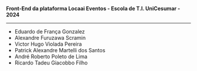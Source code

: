 **Front-End da plataforma Locaai Eventos - Escola de T.I. UniCesumar - 2024**

- - -
- Eduardo de França Gonzalez
- Alexandre Furuzawa Scramin
- Victor Hugo Violada Pereira
- Patrick Alexandre Martelli dos Santos
- André Roberto Poleto de Lima
- Ricardo Tadeu Giacobbo Filho
